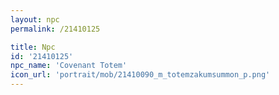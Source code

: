 ```yaml
---
layout: npc
permalink: /21410125

title: Npc
id: '21410125'
npc_name: 'Covenant Totem'
icon_url: 'portrait/mob/21410090_m_totemzakumsummon_p.png'
---
```

